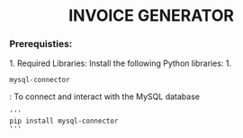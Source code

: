 <h1 align="center" >INVOICE GENERATOR</h1>
<h3>Prerequisties: </h3>
1. Required Libraries:
    Install the following Python libraries:
    1. 
    
    mysql-connector
: To connect and interact with the MySQL database   
        
    '''
    pip install mysql-connector
    '''
